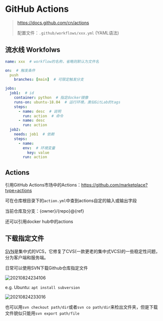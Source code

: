 # GitHub Actions

> <https://docs.github.com/cn/actions>
>
> 配置文件：`.github/workflows/xxx.yml` (YAML语法)

## 流水线 Workfolws

```yaml
name: xxx  # workflow的名称，省略则默认为文件名

on:  # 触发条件
  push
    branches: [main]  # 可限定触发分支

jobs:
  job1:  # id
    container: python  # 指定docker镜像
    runs-on: ubuntu-18.04  # 运行环境，类似GitLab的tags
    steps:
      - name: desc  # 说明
        run: action  # 命令
      - name: desc
        run: action
  job2:
    needs: job1  # 依赖
    steps:
      - name:
        env:  # 环境变量
          key: value
        run: action
```

## Actions

引用GitHub Actions市场中的Actions：<https://github.com/marketplace?type=actions>

可在仓库根目录下的`action.yml`中查到actions自定的输入或输出字段

当前仓库及分支：{owner}/{repo}@{ref}

还可以引用docker hub中的actions

## 下载指定文件

[SVN](https://www.visualsvn.com/)是集中式的VCS，它修复了CVS(一款更老的集中式VCS)的一些稳定性问题，分为客户端和服务端。

日常可以使用SVN下载Github仓库指定文件

![20210824234106](http://image.zuoright.com/20210824234106.png)

e.g. Ubuntu: `apt install subversion`

![20210824233016](http://image.zuoright.com/20210824233016.png)

也可以用`svn checkout path/dir`或者`svn co path/dir`来检出文件夹，但是下载文件貌似只能用`svn export path/file`
